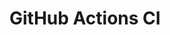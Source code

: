 # GitHub Actions CI





































































































































































































































































































































































































































































































































